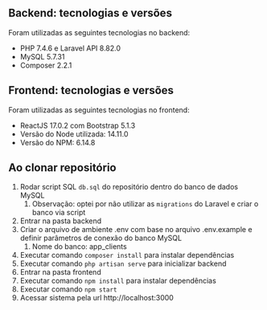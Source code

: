 ## Backend: tecnologias e versões

Foram utilizadas as seguintes tecnologias no backend:

- PHP 7.4.6 e Laravel API 8.82.0
- MySQL 5.7.31
- Composer 2.2.1

## Frontend: tecnologias e versões

Foram utilizadas as seguintes tecnologias no frontend:

- ReactJS 17.0.2 com Bootstrap 5.1.3
- Versão do Node utilizada: 14.11.0
- Versão do NPM: 6.14.8

## Ao clonar repositório

1. Rodar script SQL ```db.sql``` do repositório dentro do banco de dados MySQL
    1. Observação: optei por não utilizar as ```migrations``` do Laravel e criar o banco via script
2. Entrar na pasta backend
3. Criar o arquivo de ambiente .env com base no arquivo .env.example e definir parâmetros de conexão do banco MySQL
    1. Nome do banco: app_clients
4. Executar comando ```composer install``` para instalar dependências
5. Executar comando ```php artisan serve``` para inicializar backend
6. Entrar na pasta frontend
7. Executar comando ```npm install``` para instalar dependências
8. Executar comando ```npm start```
9. Acessar sistema pela url http://localhost:3000
